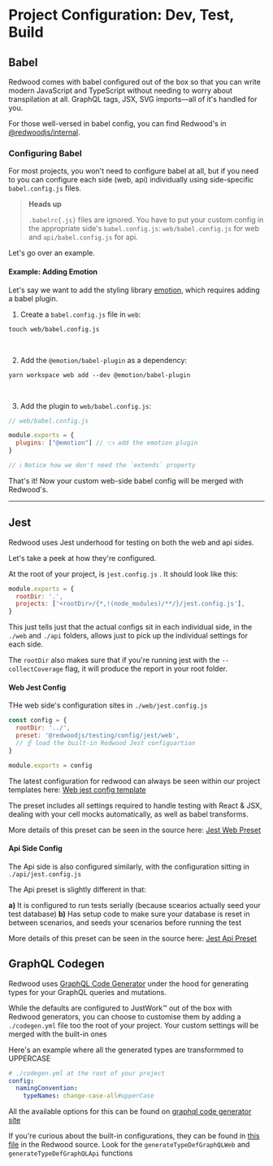 # Project Configuration: Dev, Test, Build

## Babel

Redwood comes with babel configured out of the box so that you can write modern JavaScript and TypeScript without needing to worry about transpilation at all.
GraphQL tags, JSX, SVG imports—all of it's handled for you.

For those well-versed in babel config, you can find Redwood's in [@redwoodjs/internal](https://github.com/redwoodjs/redwood/tree/main/packages/internal/src/build/babel).

### Configuring Babel

For most projects, you won't need to configure babel at all, but if you need to you can configure each side (web, api) individually using side-specific `babel.config.js` files.

> **Heads up**
>
> `.babelrc{.js}` files are ignored.
> You have to put your custom config in the appropriate side's `babel.config.js`: `web/babel.config.js` for web and `api/babel.config.js` for api.

Let's go over an example.

#### Example: Adding Emotion

Let's say we want to add the styling library [emotion](https://emotion.sh), which requires adding a babel plugin.

1. Create a `babel.config.js` file in `web`:
```shell
touch web/babel.config.js
```
<br />

2. Add the `@emotion/babel-plugin` as a dependency:
```shell
yarn workspace web add --dev @emotion/babel-plugin
```
<br />

3. Add the plugin to `web/babel.config.js`:
```js
// web/babel.config.js

module.exports = {
  plugins: ["@emotion"] // 👈 add the emotion plugin
}

// ℹ️ Notice how we don't need the `extends` property
```

That's it!
Now your custom web-side babel config will be merged with Redwood's.

---

## Jest

Redwood uses Jest underhood for testing on both the web and api sides.

Let's take a peek at how they're configured.

At the root of your project, is `jest.config.js` . It should look like this:

```js
module.exports = {
  rootDir: '.',
  projects: ['<rootDir>/{*,!(node_modules)/**/}/jest.config.js'],
}
```

This just tells just that the actual configs sit in each individual side, in the `./web` and `./api` folders, allows just to pick up the individual settings for each side.

The `rootDir` also makes sure that if you're running jest with the `--collectCoverage` flag, it will produce the report in your root folder.

#### Web Jest Config
THe web side's configuration sites in `./web/jest.config.js`

```js
const config = {
  rootDir: '../',
  preset: '@redwoodjs/testing/config/jest/web',
  // ☝️ load the built-in Redwood Jest configuartion
}

module.exports = config
```
The latest configuration for redwood can always be seen within our project templates here: [Web jest config template](https://github.com/redwoodjs/redwood/blob/main/packages/create-redwood-app/template/web/jest.config.js)

The preset includes all settings required to handle testing with React & JSX, dealing with your cell mocks automatically, as well as babel transforms.

More details of this preset can be seen in the source here: [Jest Web Preset](https://github.com/redwoodjs/redwood/blob/main/packages/testing/config/jest/web/jest-preset.js)


#### Api Side Config
The Api side is also configured similarly, with the configuration sitting in `./api/jest.config.js`

The Api preset is slightly different in that:

**a)** It is configured to run tests serially (because scearios actually seed your test database)
**b)** Has setup code to make sure your database is reset in between scenarios, and seeds your scenarios before running the test

More details of this preset can be seen in the source here: [Jest Api Preset](https://github.com/redwoodjs/redwood/blob/main/packages/testing/config/jest/api/jest-preset.js)


## GraphQL Codegen
Redwood uses [GraphQL Code Generator](https://www.graphql-code-generator.com) under the hood for generating types for your GraphQL queries and mutations.

While the defaults are configured to JustWork™️ out of the box with Redwood generators, you can choose to customise them by adding a `./codegen.yml` file too the root of your project. Your custom settings will be merged with the built-in ones

Here's an example where all the generated types are transformmed to UPPERCASE

```yml
# ./codegen.yml at the root of your project
config:
  namingConvention:
    typeNames: change-case-all#upperCase
```

All the available options for this can be found on [graphql code generator site](https://www.graphql-code-generator.com/docs/config-reference/config-field)

If you're curious about the built-in configurations, they can be found in [this file](https://github.com/redwoodjs/redwood/blob/main/packages/internal/src/generate/typeDefinitions.ts) in the Redwood source. Look for the `generateTypeDefGraphQLWeb` and `generateTypeDefGraphQLApi` functions
